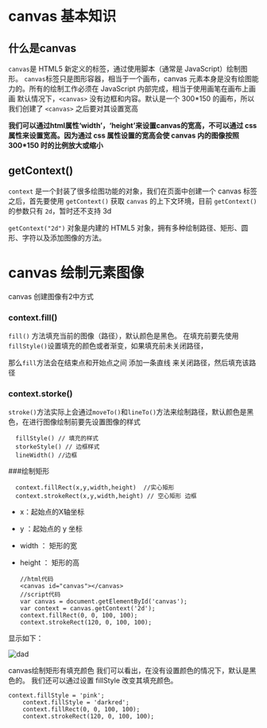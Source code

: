 # canvas 基本知识

  ## 什么是canvas

  `canvas`是 HTML5 新定义的标签，通过使用脚本（通常是 JavaScript）绘制图形。
  `canvas`标签只是图形容器，相当于一个画布，canvas 元素本身是没有绘图能力的。所有的绘制工作必须在 JavaScript 内部完成，相当于使用画笔在画布上画画
  默认情况下，`<canvas>` 没有边框和内容。默认是一个 300*150 的画布，所以我们创建了 `<canvas>` 之后要对其设置宽高

  **我们可以通过html属性‘width’，‘height’来设置canvas的宽高，不可以通过 css 属性来设置宽高。因为通过 css 属性设置的宽高会使 canvas 内的图像按照 300*150 时的比例放大或缩小**

  ## getContext()

  `context` 是一个封装了很多绘图功能的对象，我们在页面中创建一个 canvas 标签之后，首先要使用 `getContext()` 获取 `canvas` 的上下文环境，目前 `getContext()` 的参数只有 `2d`，暂时还不支持 3d

  `getContext("2d")` 对象是内建的 HTML5 对象，拥有多种绘制路径、矩形、圆形、字符以及添加图像的方法。

  # canvas 绘制元素图像

  canvas 创建图像有2中方式

   ### context.fill()

   `fill()` 方法填充当前的图像（路径），默认颜色是黑色。 在填充前要先使用`fillStyle()`设置填充的颜色或者渐变，如果填充前未关闭路径，
   
那么`fill`方法会在结束点和开始点之间 添加一条直线 来关闭路径，然后填充该路径

  ### context.storke()

  `stroke()`方法实际上会通过`moveTo()`和`lineTo()`方法来绘制路径，默认颜色是黑色，在进行图像绘制前要先设置图像的样式
      
      fillStyle() // 填充的样式
      storkeStyle() // 边框样式
      lineWidth() //边框
  ###绘制矩形

      context.fillRect(x,y,width,height)  //实心矩形
      context.strokeRect(x,y,width,height) // 空心矩形 边框

* x：起始点的X轴坐标
* y ：起始点的 y 坐标
* width ： 矩形的宽
* height ： 矩形的高

      //html代码
      <canvas id="canvas"></canvas>
      //script代码
      var canvas = document.getElementById('canvas');
      var context = canvas.getContext('2d');
      context.fillRect(0, 0, 100, 100);
      context.strokeRect(120, 0, 100, 100);
显示如下：

![dad](https://user-gold-cdn.xitu.io/2017/8/6/cc19c7de755bed782fa8fb4a1d8ee9cb?imageView2/0/w/1280/h/960)

canvas绘制矩形有填充颜色
我们可以看出，在没有设置颜色的情况下，默认是黑色的。
我们还可以通过设置  fillStyle 改变其填充颜色。

	context.fillStyle = 'pink';
		context.fillStyle = 'darkred';
		context.fillRect(0, 0, 100, 100);
		context.strokeRect(120, 0, 100, 100);